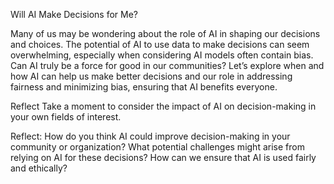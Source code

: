 Will AI Make Decisions for Me?

Many of us may be wondering about the role of AI in shaping our decisions and choices. The potential of AI to use data to make decisions can seem overwhelming, especially when considering AI models often contain bias. Can AI truly be a force for good in our communities? Let’s explore when and how AI can help us make better decisions and our role in addressing fairness and minimizing bias, ensuring that AI benefits everyone.

Reflect
Take a moment to consider the impact of AI on decision-making in your own fields of interest.

Reflect:
How do you think AI could improve decision-making in your community or organization? What potential challenges might arise from relying on AI for these decisions? How can we ensure that AI is used fairly and ethically?
